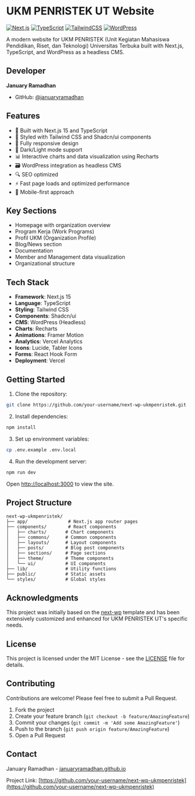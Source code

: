 # UKM PENRISTEK UT Website

[![Next.js](https://img.shields.io/badge/Next.js-15.0-black)](https://nextjs.org/)
[![TypeScript](https://img.shields.io/badge/TypeScript-5.4-blue)](https://www.typescriptlang.org/)
[![TailwindCSS](https://img.shields.io/badge/TailwindCSS-3.4-38B2AC)](https://tailwindcss.com/)
[![WordPress](https://img.shields.io/badge/WordPress-CMS-21759B)](https://wordpress.org/)

A modern website for UKM PENRISTEK (Unit Kegiatan Mahasiswa Pendidikan, Riset, dan Teknologi) Universitas Terbuka built with Next.js, TypeScript, and WordPress as a headless CMS.

## Developer

**January Ramadhan**
- GitHub: [@januaryramadhan](https://github.com/januaryramadhan)

## Features

- 🚀 Built with Next.js 15 and TypeScript
- 🎨 Styled with Tailwind CSS and Shadcn/ui components
- 📱 Fully responsive design
- 🌙 Dark/Light mode support
- 📊 Interactive charts and data visualization using Recharts
- 🗃️ WordPress integration as headless CMS
- 🔍 SEO optimized
- ⚡ Fast page loads and optimized performance
- 📱 Mobile-first approach

## Key Sections

- Homepage with organization overview
- Program Kerja (Work Programs)
- Profil UKM (Organization Profile)
- Blog/News section
- Documentation
- Member and Management data visualization
- Organizational structure

## Tech Stack

- **Framework**: Next.js 15
- **Language**: TypeScript
- **Styling**: Tailwind CSS
- **Components**: Shadcn/ui
- **CMS**: WordPress (Headless)
- **Charts**: Recharts
- **Animations**: Framer Motion
- **Analytics**: Vercel Analytics
- **Icons**: Lucide, Tabler Icons
- **Forms**: React Hook Form
- **Deployment**: Vercel

## Getting Started

1. Clone the repository:
```bash
git clone https://github.com/your-username/next-wp-ukmpenristek.git
```

2. Install dependencies:
```bash
npm install
```

3. Set up environment variables:
```bash
cp .env.example .env.local
```

4. Run the development server:
```bash
npm run dev
```

Open [http://localhost:3000](http://localhost:3000) to view the site.

## Project Structure

```
next-wp-ukmpenristek/
├── app/               # Next.js app router pages
├── components/        # React components
│   ├── charts/       # Chart components
│   ├── commons/      # Common components
│   ├── layouts/      # Layout components
│   ├── posts/        # Blog post components
│   ├── sections/     # Page sections
│   ├── theme/        # Theme components
│   └── ui/           # UI components
├── lib/              # Utility functions
├── public/           # Static assets
└── styles/           # Global styles
```

## Acknowledgments

This project was initially based on the [next-wp](https://github.com/9d8dev/next-wp) template and has been extensively customized and enhanced for UKM PENRISTEK UT's specific needs.

## License

This project is licensed under the MIT License - see the [LICENSE](LICENSE) file for details.

## Contributing

Contributions are welcome! Please feel free to submit a Pull Request.

1. Fork the project
2. Create your feature branch (`git checkout -b feature/AmazingFeature`)
3. Commit your changes (`git commit -m 'Add some AmazingFeature'`)
4. Push to the branch (`git push origin feature/AmazingFeature`)
5. Open a Pull Request

## Contact

January Ramadhan - [januaryramadhan.github.io](https://januaryramadhan.github.io)

Project Link: [https://github.com/your-username/next-wp-ukmpenristek](https://github.com/your-username/next-wp-ukmpenristek)
```

